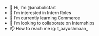 - 👋 Hi, I’m @anabolicfart
- 👀 I’m interested in Intern Roles
- 🌱 I’m currently learning Commerce
- 💞️ I’m looking to collaborate on Internships
- 📫 How to reach me ig: t_aayushmaan_

<!---
anabolicfart/anabolicfart is a ✨ special ✨ repository because its `README.md` (this file) appears on your GitHub profile.
You can click the Preview link to take a look at your changes.
--->
